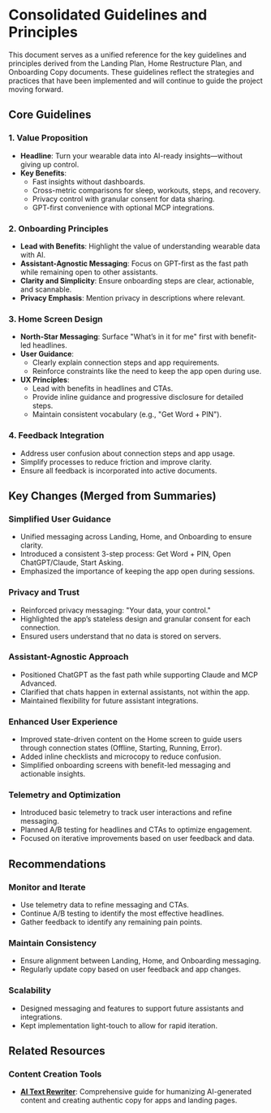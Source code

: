 # Consolidated Guidelines and Principles

This document serves as a unified reference for the key guidelines and principles derived from the Landing Plan, Home Restructure Plan, and Onboarding Copy documents. These guidelines reflect the strategies and practices that have been implemented and will continue to guide the project moving forward.

## Core Guidelines

### 1. Value Proposition
- **Headline**: Turn your wearable data into AI-ready insights—without giving up control.
- **Key Benefits**:
  - Fast insights without dashboards.
  - Cross-metric comparisons for sleep, workouts, steps, and recovery.
  - Privacy control with granular consent for data sharing.
  - GPT-first convenience with optional MCP integrations.

### 2. Onboarding Principles
- **Lead with Benefits**: Highlight the value of understanding wearable data with AI.
- **Assistant-Agnostic Messaging**: Focus on GPT-first as the fast path while remaining open to other assistants.
- **Clarity and Simplicity**: Ensure onboarding steps are clear, actionable, and scannable.
- **Privacy Emphasis**: Mention privacy in descriptions where relevant.

### 3. Home Screen Design
- **North-Star Messaging**: Surface "What’s in it for me" first with benefit-led headlines.
- **User Guidance**:
  - Clearly explain connection steps and app requirements.
  - Reinforce constraints like the need to keep the app open during use.
- **UX Principles**:
  - Lead with benefits in headlines and CTAs.
  - Provide inline guidance and progressive disclosure for detailed steps.
  - Maintain consistent vocabulary (e.g., "Get Word + PIN").

### 4. Feedback Integration
- Address user confusion about connection steps and app usage.
- Simplify processes to reduce friction and improve clarity.
- Ensure all feedback is incorporated into active documents.

## Key Changes (Merged from Summaries)

### Simplified User Guidance
- Unified messaging across Landing, Home, and Onboarding to ensure clarity.
- Introduced a consistent 3-step process: Get Word + PIN, Open ChatGPT/Claude, Start Asking.
- Emphasized the importance of keeping the app open during sessions.

### Privacy and Trust
- Reinforced privacy messaging: "Your data, your control."
- Highlighted the app’s stateless design and granular consent for each connection.
- Ensured users understand that no data is stored on servers.

### Assistant-Agnostic Approach
- Positioned ChatGPT as the fast path while supporting Claude and MCP Advanced.
- Clarified that chats happen in external assistants, not within the app.
- Maintained flexibility for future assistant integrations.

### Enhanced User Experience
- Improved state-driven content on the Home screen to guide users through connection states (Offline, Starting, Running, Error).
- Added inline checklists and microcopy to reduce confusion.
- Simplified onboarding screens with benefit-led messaging and actionable insights.

### Telemetry and Optimization
- Introduced basic telemetry to track user interactions and refine messaging.
- Planned A/B testing for headlines and CTAs to optimize engagement.
- Focused on iterative improvements based on user feedback and data.

## Recommendations

### Monitor and Iterate
- Use telemetry data to refine messaging and CTAs.
- Continue A/B testing to identify the most effective headlines.
- Gather feedback to identify any remaining pain points.

### Maintain Consistency
- Ensure alignment between Landing, Home, and Onboarding messaging.
- Regularly update copy based on user feedback and app changes.

### Scalability
- Designed messaging and features to support future assistants and integrations.
- Kept implementation light-touch to allow for rapid iteration.

## Related Resources

### Content Creation Tools
- **[AI Text Rewriter](AI_TEXT_REWRITER.md)**: Comprehensive guide for humanizing AI-generated content and creating authentic copy for apps and landing pages.
